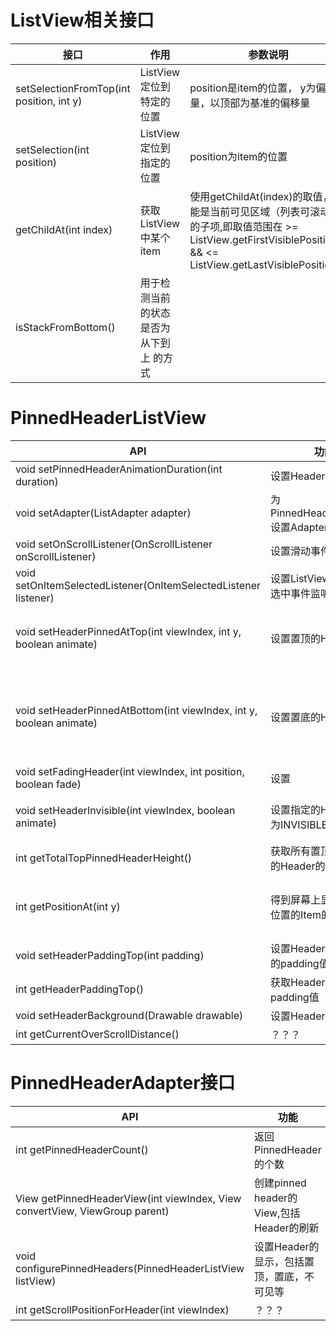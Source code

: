 # ListView相关接口   

|接口|作用|参数说明|
|---------|---------|---------|
|setSelectionFromTop(int position, int y)|ListView定位到特定的位置|position是item的位置， y为偏移量，以顶部为基准的偏移量|
|setSelection(int position)|ListView定位到指定的位置|position为item的位置|
|getChildAt(int index)|获取ListView中某个item|使用getChildAt(index)的取值，只能是当前可见区域（列表可滚动）的子项,即取值范围在 >= ListView.getFirstVisiblePosition() &&  <= ListView.getLastVisiblePosition(); |
|isStackFromBottom()|用于检测当前的状态是否为 从下到上 的方式||


# PinnedHeaderListView   

|API|功能|参数说明|  
|------------|-----------|----------|  
|void setPinnedHeaderAnimationDuration(int duration)|设置Header动画的时间||
|void setAdapter(ListAdapter adapter)|为PinnedHeaderListView设置Adapter|该Adapter需要实现PinnedHeaderAdapter的几个接口|
|void setOnScrollListener(OnScrollListener onScrollListener)|设置滑动事件监听|| 
|void setOnItemSelectedListener(OnItemSelectedListener listener)|设置ListView中Item的选中事件监听||  
|void setHeaderPinnedAtTop(int viewIndex, int y, boolean animate)|设置置顶的Header|viewIndex是置顶第几个Header置顶， animate是指定对此Header是否做动画|
|void setHeaderPinnedAtBottom(int viewIndex, int y, boolean animate)|设置置底的Header|viewIndex是置底的Header的index， animate是指定置底是否有动画，y是指定置底的Header的位置，单位是pixels|
|void setFadingHeader(int viewIndex, int position, boolean fade)|设置||
|void setHeaderInvisible(int viewIndex, boolean animate)|设置指定的Header显示为INVISIBLE|viewIndex为Header的Index， animate是是否做动画|
|int getTotalTopPinnedHeaderHeight()|获取所有置顶并且可见的Header的总高度||  
|int getPositionAt(int y)|得到屏幕上显示的某个位置的Item的Position|y为item的位置， 单位是pixels，是指ListView在其parent中的位置值|
|void setHeaderPaddingTop(int padding)|设置Header与顶部之间的padding值||
|int getHeaderPaddingTop()|获取Header与顶部的padding值||
|void setHeaderBackground(Drawable drawable)|设置Header的背景||
|int getCurrentOverScrollDistance()|？？？|？？？|

# PinnedHeaderAdapter接口  
|API|功能|参数说明|   
|---|---|---|
|int getPinnedHeaderCount()|返回PinnedHeader的个数||
|View getPinnedHeaderView(int viewIndex, View convertView, ViewGroup parent)|创建pinned header的View,包括Header的刷新|参数功能类似ListView的Adapter里面的getView函数的参数|
|void configurePinnedHeaders(PinnedHeaderListView listView)|设置Header的显示，包括置顶，置底，不可见等|参数是当前的PinnedHeaderListView对象|
|int getScrollPositionForHeader(int viewIndex)|？？？|？？？|
